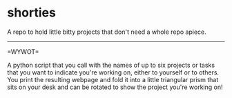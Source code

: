 # shorties
A repo to hold little bitty projects that don't need a whole repo apiece.

-----

=WYWOT=

A python script that you call with the names of up to six projects or tasks that you want to indicate you're working on, either to yourself or to others. You print the resulting webpage and fold it into a little triangular prism that sits on your desk and can be rotated to show the project you're working on! 
